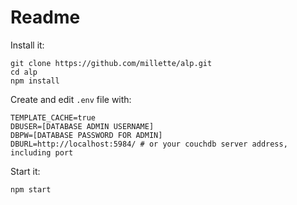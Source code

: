 # Readme

Install it:
```
git clone https://github.com/millette/alp.git
cd alp
npm install
```

Create and edit ```.env``` file with:
```
TEMPLATE_CACHE=true
DBUSER=[DATABASE ADMIN USERNAME]
DBPW=[DATABASE PASSWORD FOR ADMIN]
DBURL=http://localhost:5984/ # or your couchdb server address, including port
```

Start it:
```
npm start
```
